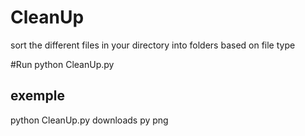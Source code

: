 # CleanUp
sort the different files in your directory into folders based on file type

#Run 
python CleanUp.py <actual-repertory> <extension> <extension>

## exemple 
python CleanUp.py downloads py png 
